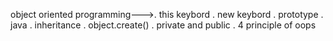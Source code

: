 

object oriented programming--->. this keybord
                               . new keybord
                               . prototype
                               . java 
                               . inheritance
                               . object.create()
                               . private and public
                               . 4 principle of oops        